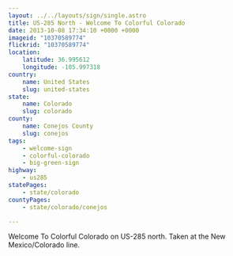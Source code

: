 ```yaml
---
layout: ../../layouts/sign/single.astro
title: US-285 North - Welcome To Colorful Colorado
date: 2013-10-08 17:34:10 +0000 +0000
imageid: "10370589774"
flickrid: "10370589774"
location:
    latitude: 36.995612
    longitude: -105.997318
country:
    name: United States
    slug: united-states
state:
    name: Colorado
    slug: colorado
county:
    name: Conejos County
    slug: conejos
tags:
    - welcome-sign
    - colorful-colorado
    - big-green-sign
highway:
    - us285
statePages:
    - state/colorado
countyPages:
    - state/colorado/conejos

---
```

Welcome To Colorful Colorado on US-285 north.  Taken at the New Mexico/Colorado line.